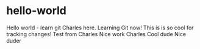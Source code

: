# hello-world
Hello world - learn git
Charles here. Learning Git now!
This is is so cool for tracking changes!
Test from Charles
Nice work Charles
Cool dude
Nice duder